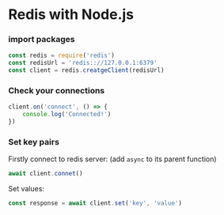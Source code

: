 # Redis with Node.js

### import packages

```js
const redis = require('redis')
const redisUrl = 'redis:://127.0.0.1:6379'
const client = redis.creatgeClient(redisUrl)
```

### Check your connections

```js
client.on('connect', () => {
    console.log('Connected!')
})
```

### Set key pairs

Firstly connect to redis server: (add `async` to its parent function)

```js
await client.connet()
```

Set values:

```js
const response = await client.set('key', 'value')
```